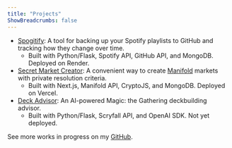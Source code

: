 ```yaml
---
title: "Projects"
ShowBreadcrumbs: false
---
```


- [Spogitify](https://spogitify.com): A tool for backing up your Spotify playlists to GitHub and tracking how they change over time.
  - Built with Python/Flask, Spotify API, GitHub API, and MongoDB. Deployed on Render.
- [Secret Market Creator](https://secret-market.vercel.app): A convenient way to create [Manifold](https://manifold.markets) markets with private resolution criteria.
  - Built with Next.js, Manifold API, CryptoJS, and MongoDB. Deployed on Vercel.
- [Deck Advisor](https://github.com/ari-zerner/mtg-ai): An AI-powered Magic: the Gathering deckbuilding advisor.
  - Built with Python/Flask, Scryfall API, and OpenAI SDK. Not yet deployed.


See more works in progress on my [GitHub](https://github.com/ari-zerner).